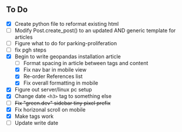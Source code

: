 


## To Do
- [X] Create python file to reformat existing html
- [ ] Modify Post.create_post() to an updated AND generic template for articles
- [ ] Figure what to do for parking-proliferation
- [ ] fix pgh steps
- [X] Begin to write geopandas installation article
  - [ ] Format spacing in article between tags and content
  - [X] Fix nav bar in mobile view
  - [X] Re-order References list
  - [X] Fix overall formatting in mobile
- [X] Figure out server/linux pc setup
- [X] Change date `<h3>` tag to something else
- [ ] ~~Fix "green.dev" sidebar tiny pixel prefix~~
- [X] Fix horizonal scroll on mobile
- [X] Make tags work
- [ ] Update write date